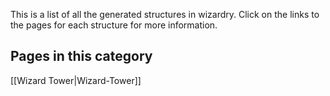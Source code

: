 This is a list of all the generated structures in wizardry. Click on the links to the pages for each structure for more information.

## Pages in this category

[[Wizard Tower|Wizard-Tower]]